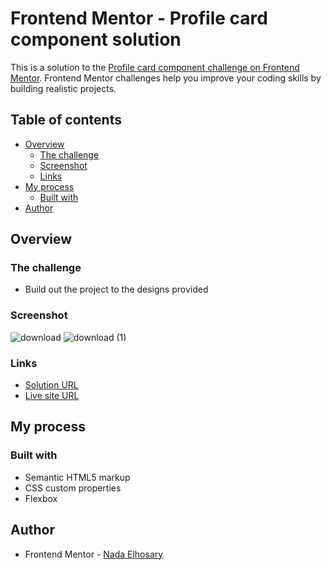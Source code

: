 # Frontend Mentor - Profile card component solution

This is a solution to the [Profile card component challenge on Frontend Mentor](https://www.frontendmentor.io/challenges/profile-card-component-cfArpWshJ). Frontend Mentor challenges help you improve your coding skills by building realistic projects. 

## Table of contents

- [Overview](#overview)
  - [The challenge](#the-challenge)
  - [Screenshot](#screenshot)
  - [Links](#links)
- [My process](#my-process)
  - [Built with](#built-with)
- [Author](#author)

## Overview

### The challenge

- Build out the project to the designs provided

### Screenshot
  ![download](https://user-images.githubusercontent.com/90730411/194668943-2d605b15-65dd-4782-8d1f-9bebb3188bd9.png)
  ![download (1)](https://user-images.githubusercontent.com/90730411/194668990-2ff29eab-ab3c-4e0c-aafe-ff13e34171a7.png)

### Links

- [Solution URL](https://github.com/NadaElho/Profile-card-component/)
- [Live site URL](https://nadaelho.github.io/Profile-card-component/)

## My process

### Built with

- Semantic HTML5 markup
- CSS custom properties
- Flexbox

## Author

- Frontend Mentor - [Nada Elhosary](https://www.frontendmentor.io/profile/NadaElho)

